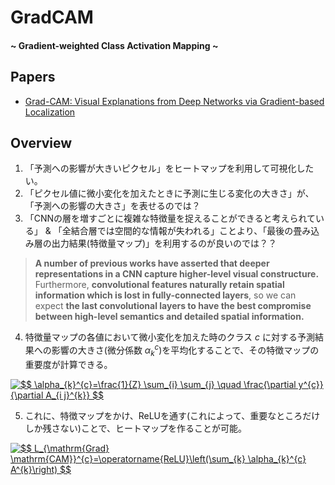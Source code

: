 # GradCAM
#### \~ Gradient-weighted Class Activation Mapping \~

## Papers
- [Grad-CAM: Visual Explanations from Deep Networks via Gradient-based Localization](https://arxiv.org/abs/1610.02391)

## Overview
1. 「予測への影響が大きいピクセル」をヒートマップを利用して可視化したい。
2. 「ピクセル値に微小変化を加えたときに予測に生じる変化の大きさ」が、「予測への影響の大きさ」を表せるのでは？
3. 「CNNの層を増すごとに複雑な特徴量を捉えることができると考えられている」 & 「全結合層では空間的な情報が失われる」ことより、「最後の畳み込み層の出力結果(特徴量マップ)」を利用するのが良いのでは？？
><b>A number of previous works have asserted that deeper representations in a CNN capture higher-level visual constructure.</b> Furthermore, <b>convolutional features naturally retain spatial information which is lost in fully-connected layers</b>, so we can expect <b>the last convolutional layers to have the best compromise between high-level semantics and detailed spatial information.</b>
4. 特徴量マップの各値において微小変化を加えた時のクラス $c$ に対する予測結果への影響の大きさ(微分係数 $\alpha_k^c$)を平均化することで、その特徴マップの重要度が計算できる。

<a href="https://www.codecogs.com/eqnedit.php?latex=$$&space;\alpha_{k}^{c}=\frac{1}{Z}&space;\sum_{i}&space;\sum_{j}&space;\quad&space;\frac{\partial&space;y^{c}}{\partial&space;A_{i&space;j}^{k}}&space;$$" target="_blank"><img src="https://latex.codecogs.com/gif.latex?$$&space;\alpha_{k}^{c}=\frac{1}{Z}&space;\sum_{i}&space;\sum_{j}&space;\quad&space;\frac{\partial&space;y^{c}}{\partial&space;A_{i&space;j}^{k}}&space;$$" title="$$ \alpha_{k}^{c}=\frac{1}{Z} \sum_{i} \sum_{j} \quad \frac{\partial y^{c}}{\partial A_{i j}^{k}} $$" /></a>

5. これに、特徴マップをかけ、ReLUを通す(これによって、重要なところだけしか残さない)ことで、ヒートマップを作ることが可能。

<a href="https://www.codecogs.com/eqnedit.php?latex=$$&space;L_{\mathrm{Grad}&space;\mathrm{CAM}}^{c}=\operatorname{ReLU}\left(\sum_{k}&space;\alpha_{k}^{c}&space;A^{k}\right)&space;$$" target="_blank"><img src="https://latex.codecogs.com/gif.latex?$$&space;L_{\mathrm{Grad}&space;\mathrm{CAM}}^{c}=\operatorname{ReLU}\left(\sum_{k}&space;\alpha_{k}^{c}&space;A^{k}\right)&space;$$" title="$$ L_{\mathrm{Grad} \mathrm{CAM}}^{c}=\operatorname{ReLU}\left(\sum_{k} \alpha_{k}^{c} A^{k}\right) $$" /></a>
